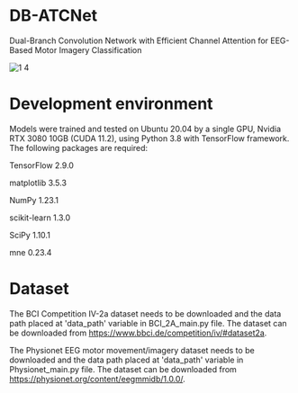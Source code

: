 
# DB-ATCNet

Dual-Branch Convolution Network with Efficient Channel Attention for EEG-Based Motor Imagery Classification

![1 4](https://github.com/zk-xju/DB-ATCNet/assets/156686159/99f2e790-57f6-43cb-9729-56272b98b027)

# Development environment
Models were trained and tested on Ubuntu 20.04 by a single GPU, Nvidia RTX 3080 10GB (CUDA 11.2), using Python 3.8 with TensorFlow framework. The following packages are required:

TensorFlow 2.9.0

matplotlib 3.5.3

NumPy 1.23.1

scikit-learn 1.3.0

SciPy 1.10.1

mne 0.23.4

# Dataset
The BCI Competition IV-2a dataset needs to be downloaded and the data path placed at 'data_path' variable in BCI_2A_main.py file. The dataset can be downloaded from https://www.bbci.de/competition/iv/#dataset2a.

The Physionet EEG motor movement/imagery dataset needs to be downloaded and the data path placed at 'data_path' variable in Physionet_main.py file. The dataset can be downloaded from https://physionet.org/content/eegmmidb/1.0.0/.


